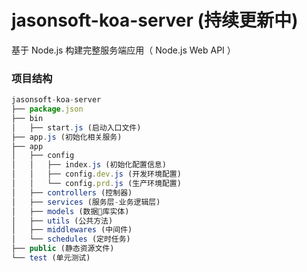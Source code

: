 jasonsoft-koa-server (持续更新中)
=================
基于 Node.js 构建完整服务端应用（ Node.js Web API ）

### 项目结构
```javascript
jasonsoft-koa-server
├── package.json
├── bin
│   ├── start.js (启动入口文件)
├── app.js (初始化相关服务)
├── app
│   ├── config
│   │   ├── index.js (初始化配置信息)
│   │   ├── config.dev.js (开发环境配置)
│   │   └── config.prd.js (生产环境配置)
│   ├── controllers (控制器)
│   ├── services (服务层-业务逻辑层)
│   ├── models (数据库实体)
│   ├── utils (公共方法)
│   ├── middlewares (中间件)
│   └── schedules (定时任务)
├── public (静态资源文件)
└── test (单元测试)
```